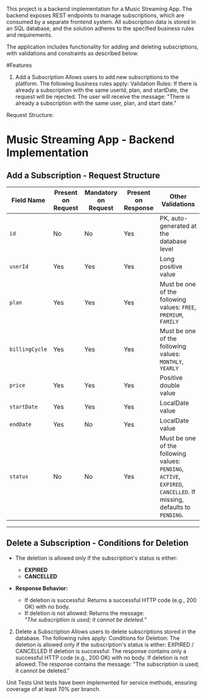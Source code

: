 This project is a backend implementation for a Music Streaming App. The backend exposes REST endpoints to manage subscriptions, which are consumed by a separate frontend system. All subscription data is stored in an SQL database, and the solution adheres to the specified business rules and requirements.

The application includes functionality for adding and deleting subscriptions, with validations and constraints as described below.

#Features
1. Add a Subscription
  Allows users to add new subscriptions to the platform. The following business rules apply:
  Validation Rules:
  If there is already a subscription with the same userId, plan, and startDate, the request will be rejected.
  The user will receive the message: "There is already a subscription with the same user, plan, and start date."

Request Structure:
  # Music Streaming App - Backend Implementation

## Add a Subscription - Request Structure

| Field Name   | Present on Request | Mandatory on Request | Present on Response | Other Validations                                                                 |
|--------------|--------------------|-----------------------|---------------------|----------------------------------------------------------------------------------|
| `id`         | No                 | No                    | Yes                 | PK, auto-generated at the database level                                         |
| `userId`     | Yes                | Yes                   | Yes                 | Long positive value                                                              |
| `plan`       | Yes                | Yes                   | Yes                 | Must be one of the following values: `FREE`, `PREMIUM`, `FAMILY`                |
| `billingCycle` | Yes              | Yes                   | Yes                 | Must be one of the following values: `MONTHLY`, `YEARLY`                        |
| `price`      | Yes                | Yes                   | Yes                 | Positive double value                                                            |
| `startDate`  | Yes                | Yes                   | Yes                 | LocalDate value                                                                  |
| `endDate`    | Yes                | No                    | Yes                 | LocalDate value                                                                  |
| `status`     | No                 | No                    | Yes                 | Must be one of the following values: `PENDING`, `ACTIVE`, `EXPIRED`, `CANCELLED`. If missing, defaults to `PENDING`. |

---

## Delete a Subscription - Conditions for Deletion

- The deletion is allowed only if the subscription's status is either:
  - **EXPIRED**
  - **CANCELLED**

- **Response Behavior:**
  - If deletion is successful: Returns a successful HTTP code (e.g., 200 OK) with no body.
  - If deletion is not allowed: Returns the message:  
    *"The subscription is used; it cannot be deleted."*


2. Delete a Subscription
  Allows users to delete subscriptions stored in the database. The following rules apply:
  Conditions for Deletion:
  The deletion is allowed only if the subscription's status is either: EXPIRED / CANCELLED
  If deletion is successful: The response contains only a successful HTTP code (e.g., 200 OK) with no body.
  If deletion is not allowed:  The response contains the message: "The subscription is used; it cannot be deleted."

Unit Tests
Unit tests have been implemented for service methods, ensuring coverage of at least 70% per branch.
